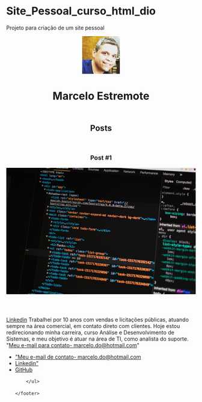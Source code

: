 # Site_Pessoal_curso_html_dio
Projeto para criação de um site pessoal 

<!DOCTYPE html>
<!DOCTYPE html>
<html>
<head>
	<meta charset="utf-8">
	<title>Marcelo Estremote</title>
</head>
<body>
	<header>
		<img src="marcelo.jpg" alt="Ilustraçao do rosto do Marcelo Estremote">
	<h1>Marcelo Estremote</h1>	
	</header>
	<section>
		<header>
			<h2>Posts</h2>
		</header>
		<article>
			<header>
				<h3>Post #1</h3>
				<img src="post1.jpg" alt= "Ilustração de editor de texto html">
			</header>
			<p>
			<a href="https://www.linkedin.com/in/marcelo-estremote-014a204a/"target="_blank">Linkedin</a>	Trabalhei por 10 anos com vendas e licitações públicas, atuando sempre na área comercial, em contato direto com clientes.
Hoje estou redirecionando minha carreira, curso Análise e Desenvolvimento de Sistemas, e meu objetivo é atuar na área de TI, como analista do suporte. "<a href="mailto=marcelo.do@hotmail.com"target="_blank">Meu e-mail para contato- marcelo.do@hotmail.com</a>"
			</p>
		</article>
	</section>
	<footer>
		<ul>
			<li>
				<a href="https://outlook.live.com/owa/" target="_blank">"Meu e-mail de contato- marcelo.do@hotmail.com</a>
			</li>
			<li>
				<a href="https://www.linkedin.com/in/marcelo-estremote-014a204a/"target="_blank">Linkedin"</a>
			</li>
			<li>
				<a href="https://github.com/ESTREMOTE"target="_blank">GitHub</a>
			</li>

		</ul>
		
	</footer>

</body>
</html>
